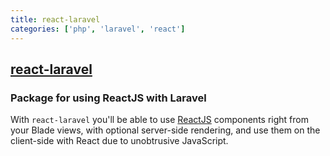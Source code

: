 ```yaml
---
title: react-laravel
categories: ['php', 'laravel', 'react']
---
```

## [react-laravel](https://github.com/talyssonoc/react-laravel)

### Package for using ReactJS with Laravel


With `react-laravel` you'll be able to use [ReactJS](https://facebook.github.io/react/) components right from your Blade views, with optional server-side rendering, and use them on the client-side with React due to unobtrusive JavaScript.
